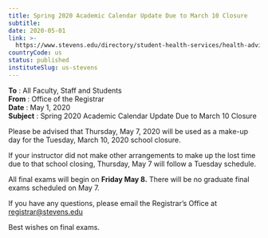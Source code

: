 ```yaml
---
title: Spring 2020 Academic Calendar Update Due to March 10 Closure
subtitle: 
date: 2020-05-01
link: >-
  https://www.stevens.edu/directory/student-health-services/health-advisory-update/coronavirus-2019-covid-19-information
countryCode: us
status: published
instituteSlug: us-stevens
---
```

**To** : All Faculty, Staff and Students   
**From** : Office of the Registrar   
**Date** : May 1, 2020   
**Subject** : Spring 2020 Academic Calendar Update Due to March 10 Closure

Please be advised that Thursday, May 7, 2020 will be used as a make-up day for the Tuesday, March 10, 2020 school closure.

If your instructor did not make other arrangements to make up the lost time due to that school closing, Thursday, May 7 will follow a Tuesday schedule.

All final exams will begin on **Friday May 8.** There will be no graduate final exams scheduled on May 7. 

If you have any questions, please email the Registrar’s Office at [ registrar@stevens.edu ](mailto:registrar@stevens.edu)

Best wishes on final exams.
